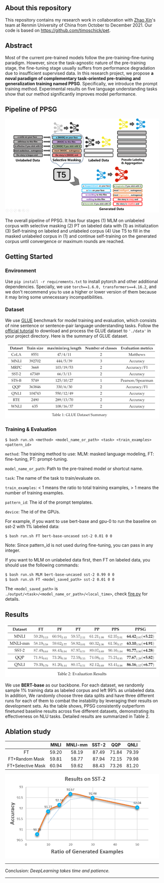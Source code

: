 ## About this repository  
This repository contains my research work in collaboration with [Zhao Xin](http://ai.ruc.edu.cn/academicfaculty/teachers/20191112003.html)'s team at Renmin University of China from October to December 2021. Our code is based on https://github.com/timoschick/pet.


## Abstract
Most of the current pre-trained models follow the pre-training-fine-tuning paradigm. However, since the task-agnostic nature of the pre-training stage, the fine-tuning stage usually suffers from performance degradation due to insufficient supervised data. In this research project, we propose **a noval paradigm of complementary task-oriented pre-training and generalization training named PPSG**. Specifically, we introduce the prompt training method. Experimental results on five language understanding tasks show that our method significantly improves model performance.

## Pipeline of PPSG 
<div align="center"><img src="images/pipeline.png" /></div> 

The overall pipeline of PPSG. It has four stages (1) MLM on unlabeled corpus with selective masking (2) PT on labeled data with (1) as initialization (3) Self-training on labeled and unlabeled corpus (4) Use T5 to fill in the masked unlabeled corpus in (1) and continue self-training on the generated corpus until convergence or maximum rounds are reached.


## Getting Started
### Environment

Use `pip install -r requirements.txt` to install pytorch and other additional dependencies. Specially, we use `torch==1.6.0, transformers==4.16.2`, and we don't recommend you to use a higher or lower version of them because it may bring some unnecessary incompatibilities.

### Dataset
We use [GLUE](https://gluebenchmark.com/) benchmark for model training and evaluation, which consists of nine sentence or sentence-pair language understanding tasks. Follow the [official tutorial](https://gist.github.com/W4ngatang/60c2bdb54d156a41194446737ce03e2e) to download and process the GLUE dataset to `'./data'` in your project directory. Here is the summary of GLUE dataset.

<div align="center"><img src="images/dataset_summary.png" /></div> 

### Training & Evaluation
```
$ bash run.sh <method> <model_name_or_path> <task> <train_examples> <pattern_id>
```
`method`: The training method to use: MLM: masked language modeling, FT: fine-tuning, PT: prompt-tuning.

`model_name_or_path`: Path to the pre-trained model or shortcut name.

`task`: The name of the task to train/evaluate on.

`train_examples`: < 1 means the ratio to total training examples, > 1 means the number of training examples.

`pattern_id`: The id of the prompt templates.

`device`: The id of the GPUs.

For example, if you want to use bert-base and gpu-0 to run the baseline on sst-2 with 1% labeled data:
```
$ bash run.sh FT bert-base-uncased sst-2 0.01 0 0
```

Note: Since pattern_id is not used during fine-tuning, you can pass in any integer.

If you want to MLM on unlabeled data first, then FT on labeled data, you should use the following commands:
```
$ bash run.sh MLM bert-base-uncased sst-2 0.99 0 0
$ bash run.sh FT <model_saved_path> sst-2 0.01 0 0
```
The `<model_saved_path>` is `./output/<task>/<model_name_or_path>/<local_time>`, check [fire.py](./fire.py) for details.


## Results
<div align="center"><img src="images/results.png" /></div> 

We use **BERT-base** as our backbone. For each dataset, we randomly sample 1% training data as labeled corpus and left 99% as unlabeled data. In addition, We randomly choose three data splits and have three different runs for each of them to combat the instability by leveraging their results on development sets. As the table shows, PPSG consistently outperform finetuned baseline results across five different datasets, demonstrating its effectiveness on NLU tasks. Detailed results are summarized in Table 2.

## Ablation study
<table align="center">
<thead>
<tr>
<th align="center"></th>
<th align="center">MNLI</th>
<th align="center">MNLI-mm</th>
<th align="center">SST-2</th>
<th align="center">QQP</th>
<th align="center">QNLI</th>
</tr>
</thead>
<tbody>
 <tr>
<td align="center">FT</td>
<td align="center">59.20</td>
<td align="center">58.19</td>
<td align="center">87.49</td>
<td align="center">71.84</td>
<td align="center">79.39</td>
</tr>
<tr>
<td align="center">FT+Random Mask</td>
<td align="center">59.81</td>
<td align="center">58.77</td>
<td align="center">87.94</td>
<td align="center">72.15</td>
<td align="center">79.98</td>
</tr>
<tr>
<td align="center">FT+Selective Mask</td>
<td align="center">60.94</td>
<td align="center">59.62</td>
<td align="center">88.43</td>
<td align="center">73.26</td>
<td align="center">81.20</td>
</tr>
</tbody>
</table>

<div align="center"><img src="images/sst-2.png" /></div> 

---

Conclusion: *DeepLearning takes time and patience.*

---

